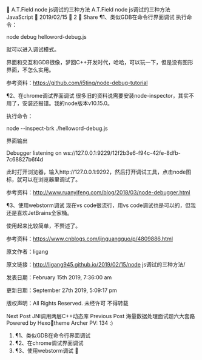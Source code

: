 
A.T.Field
node js调试的三种方法
A.T.Field
node js调试的三种方法
JavaScript

2019/02/15
 2
 Share
¶1、类似GDB在命令行界面调试
执行命令：

node debug helloword-debug.js

就可以进入调试模式。

界面和交互和GDB很像，梦回C++开发时代，哈哈，可以玩一下，但是没有图形界面，不怎么实用。

参考资料：https://github.com/i5ting/node-debug-tutorial

¶2、在chrome调试界面调试
很多旧的资料说需要安装node-inspector，其实不用了，安装还报错。我的node版本v10.15.0。

执行命令：

node --inspect-brk ./helloword-debug.js

界面输出

Debugger listening on ws://127.0.0.1:9229/12f2b3e6-f94c-42fe-8dfb-
7c68827b6f4d

此时打开浏览器，输入http://127.0.0.1:9292，然后打开调试工具，点击node图标，就可以在浏览器里调试了。

参考资料：http://www.ruanyifeng.com/blog/2018/03/node-debugger.html

¶3、使用webstorm调试
现在vs code很流行，用vs code调试也是可以的，但我还是喜欢JetBrains全家桶。

使用起来比较简单，不赘述了。

参考资料：https://www.cnblogs.com/jinguangguo/p/4809886.html

原文作者：ligang

原文链接：http://ligang945.github.io/2019/02/15/node js调试的三种方法/

发表日期：February 15th 2019, 7:36:00 am

更新日期：September 27th 2019, 5:09:17 pm

版权声明：All Rights Reserved. 未经许可 不得转载

Next Post
JNI调用两层C++动态库
Previous Post
海量数据处理面试题六大套路
Powered by Hexotheme Archer
PV: 134 :)
1. ¶1、类似GDB在命令行界面调试
2. ¶2、在chrome调试界面调试
3. ¶3、使用webstorm调试
